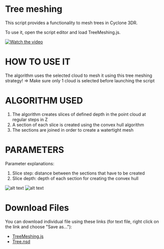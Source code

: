 # Tree meshing

This script provides a functionality to mesh trees in Cyclone 3DR.

To use it, open the script editor and load TreeMeshing.js.

[![Watch the video](https://img.youtube.com/vi/P_PmiFuQIEU/0.jpg)](https://youtu.be/P_PmiFuQIEU?feature=shared)


# HOW TO USE IT
The algorithm uses the selected cloud to mesh it using this tree meshing strategy! => Make sure only 1 cloud is selected before launching the script

# ALGORITHM USED
1. The algorithm creates slices of defined depth in the point cloud at regular steps in Z
2. A section of each slice is created using the convex hull algorithm
3. The sections are joined in order to create a watertight mesh

# PARAMETERS
Parameter explanations:
1. Slice step: distance between the sections that have to be created
2. Slice depth: depth of each section for creating the convex hull

![alt text](./Screenshot.png "screenshot")
![alt text](./Screenshot2.png "screenshot2")

# Download Files

You can download individual file using these links (for text file, right click on the link and choose "Save as..."):

- [TreeMeshing.js](./TreeMeshing.js)
- [Tree.nsd](./Tree.nsd)

